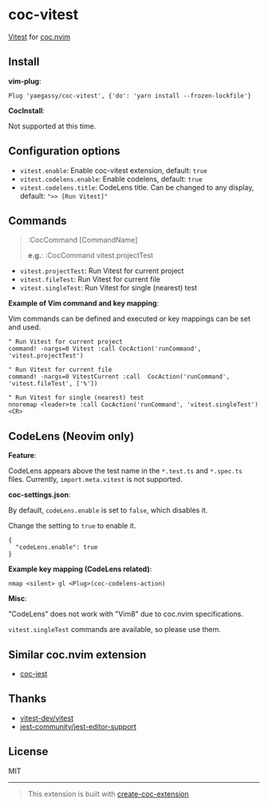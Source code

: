 # coc-vitest

[Vitest](https://github.com/vitest-dev/vitest) for [coc.nvim](https://github.com/neoclide/coc.nvim)

## Install

**vim-plug**:

```vim
Plug 'yaegassy/coc-vitest', {'do': 'yarn install --frozen-lockfile'}
```

**CocInstall**:

Not supported at this time.

## Configuration options

- `vitest.enable`: Enable coc-vitest extension, default: `true`
- `vitest.codelens.enable`: Enable codelens, default: `true`
- `vitest.codelens.title`: CodeLens title. Can be changed to any display, default: `">> [Run Vitest]"`

## Commands

> :CocCommand [CommandName]
>
> **e.g.**:
> :CocCommand vitest.projectTest

- `vitest.projectTest`: Run Vitest for current project
- `vitest.fileTest`: Run Vitest for current file
- `vitest.singleTest`: Run Vitest for single (nearest) test

**Example of Vim command and key mapping**:

Vim commands can be defined and executed or key mappings can be set and used.

```vim
" Run Vitest for current project
command! -nargs=0 Vitest :call CocAction('runCommand', 'vitest.projectTest')

" Run Vitest for current file
command! -nargs=0 VitestCurrent :call  CocAction('runCommand', 'vitest.fileTest', ['%'])

" Run Vitest for single (nearest) test
nnoremap <leader>te :call CocAction('runCommand', 'vitest.singleTest')<CR>
```

## CodeLens (Neovim only)

**Feature**:

CodeLens appears above the test name in the `*.test.ts` and `*.spec.ts` files. Currently, `import.meta.vitest` is not supported.

**coc-settings.json**:

By default, `codeLens.enable` is set to `false`, which disables it.

Change the setting to `true` to enable it.

```jsonc
{
  "codeLens.enable": true
}
```

**Example key mapping (CodeLens related)**:

```vim
nmap <silent> gl <Plug>(coc-codelens-action)
```

**Misc**:

"CodeLens" does not work with "Vim8" due to coc.nvim specifications.

`vitest.singleTest` commands are available, so please use them.

## Similar coc.nvim extension

- [coc-jest](https://github.com/neoclide/coc-jest)

## Thanks

- [vitest-dev/vitest](https://github.com/vitest-dev/vitest)
- [jest-community/jest-editor-support](https://github.com/jest-community/jest-editor-support)

## License

MIT

---

> This extension is built with [create-coc-extension](https://github.com/fannheyward/create-coc-extension)
